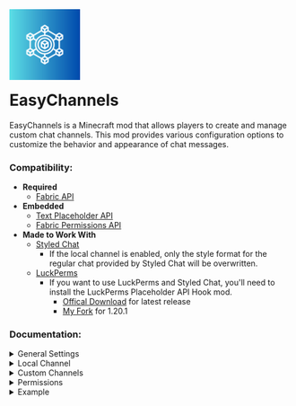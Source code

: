 <img alt="EasyChannels mod icon" src="src/main/resources/assets/easychannels/icon.png" style="width: 25%; height: 25%; margin-top: 1rem;">

<h1 style="padding-top: 0; margin-top: 1rem">EasyChannels</h1>



EasyChannels is a Minecraft mod that allows players to create and manage custom chat channels. This mod provides various configuration options to customize the behavior and appearance of chat messages.

### Compatibility:

- **Required**
  - [Fabric API](https://modrinth.com/mod/fabric-api)
- **Embedded**
  - [Text Placeholder API](https://modrinth.com/mod/placeholder-api)
  - [Fabric Permissions API](https://modrinth.com/mod/fabric-permissions-api)
- **Made to Work With**
  - [Styled Chat](https://modrinth.com/mod/styled-chat)
    - If the local channel is enabled, only the style format for the regular chat provided by Styled Chat will be overwritten.
  - [LuckPerms](https://modrinth.com/plugin/luckperms)
    - If you want to use LuckPerms and Styled Chat, you'll need to install the LuckPerms Placeholder API Hook mod.
      - [Offical Download](https://luckperms.net/download) for latest release
      - [My Fork](https://github.com/GMalvestiti/placeholders) for 1.20.1

### Documentation:

<details>
<summary>General Settings</summary>

- **enabled**  
  Enables or disables the mod.
    - Type: `boolean`
    - Default: `true`

- **command_argument_name**  
  The name of the command argument used for messages.
    - Type: `string`
    - Default: `"message"`

- **permissions_required_message**  
  The message displayed when a player lacks the required permissions to use a chat channel.
    - Type: `string`
    - Default: `"<red>You don't have the required permissions to use this chat channel."`
    - Local Variables: `${player}` and `${message}`
</details>

<details>
<summary>Local Channel</summary>

- **enabled**  
  Enables or disables the local chat channel.
    - Type: `boolean`
    - Default: `true`

- **format**  
  The format of the chat messages in the local channel.
    - Type: `string`
    - Default: `"<white><bold>[L]</bold></white> <gold>${player}</gold> <gray>>></gray> <white>${message}"`
    - Local Variables: `${player}` and `${message}`

- **radius**  
  The radius within which messages are visible. Set to `-1` to disable the radius.
    - Type: `int`
    - Default: `50`

- **dimension_only**  
  Restricts messages to the same dimension. If radius is enabled, this setting is ignored.
    - Type: `boolean`
    - Default: `true`
</details>

<details>
<summary>Custom Channels</summary>

- **enabled**  
  Enables or disables the channel.
    - Type: `boolean`
    - Default: `true`

- **literal**  
  The command literal used to access the channel.
    - Type: `string`

- **format**  
  The format of the chat messages.
    - Type: `string`
    - Default: `"<gold>${player}</gold> <gray>>></gray> <yellow>${message}"`
    - Local Variables: `${player}` and `${message}`

- **radius**  
  The radius within which messages are visible. Set to `-1` to disable the radius.
    - Type: `int`
    - Default: `-1`

- **dimension_only**  
  Restricts messages to the same dimension. If radius is enabled, this setting is ignored.
    - Type: `boolean`
    - Default: `false`
</details>

<details>
<summary>Permissions</summary>

Both local and custom channels allow permission settings.

- **permission_sender**  
  Defines the sender's permission requirements.
  - **permission**: Permission node to send messages (default: `null`)
  - **operator_level**: Operator level to send messages (default: `0`)

- **permission_receiver**  
  Defines the receiver's permission requirements.
  - **permission**: Permission node to receive messages (default: `null`)
  - **operator_level**: Operator level to receive messages (default: `0`)

By default the channels do not require any permissions to send or receive messages. If you add a permission check, either for the sender or receiver, the operator level is always required. A permission manager like LuckPerms is necessary to use the permission nodes.

**Permission Example**:
```json
  "permission_sender": {
    "permission": "easychannels.send",
    "operator_level": 4
  },
  "permission_receiver": {
    "permission": "easychannels.receive",
    "operator_level": 0
  }
```

</details>

<details>
<summary>Example</summary>

```json
{
  "enabled": true,
  "command_argument_name": "message",
  "permissions_required_message": "<red>You don't have the required permissions to use this chat channel.",
  "local_channel": {
    "enabled": true,
    "format": "<white><bold>[L]</bold></white> <gold>${player}</gold> <gray>>></gray> <white>${message}",
    "radius": 50,
    "dimension_only": true
  },
  "custom_channels": [
    {
      "enabled": true,
      "literal": "global",
      "format": "<gold>${player}</gold> <gray>>></gray> <yellow>${message}",
      "radius": -1,
      "dimension_only": false
    },
    {
      "enabled": true,
      "literal": "staff",
      "format": "<gold>${player}</gold> <gray>>></gray> <yellow>${message}",
      "radius": -1,
      "dimension_only": false,
      "permission_sender": {
        "permission": "easychannels.send.staff",
        "operator_level": 0
      },
        "permission_receiver": {
            "operator_level": 4
        }
    }
  ]
}
```
</details>